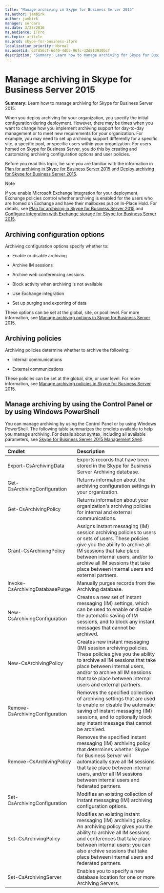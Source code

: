 ```yaml
---
title: "Manage archiving in Skype for Business Server 2015"
ms.author: jambirk
author: jambirk
manager: serdars
ms.date: 3/28/2016
ms.audience: ITPro
ms.topic: article
ms.prod: skype-for-business-itpro
localization_priority: Normal
ms.assetid: 63fd56cf-6d40-4db5-96fc-32d813930bcf
description: "Summary: Learn how to manage archiving for Skype for Business Server 2015."
---
```


# Manage archiving in Skype for Business Server 2015

**Summary:** Learn how to manage archiving for Skype for Business Server 2015.
  
When you deploy archiving for your organization, you specify the initial configuration during deployment. However, there may be times when you want to change how you implement archiving support for day-to-day management or to meet new requirements for your organization. For example, you may need to set up archiving support differently for a specific site, a specific pool, or specific users within your organization. For users homed on Skype for Business Server, you do this by creating and customizing archiving configuration options and user policies. 
  
Before you read this topic, be sure you are familiar with the information in [Plan for archiving in Skype for Business Server 2015](../../plan-your-deployment/archiving/archiving-1.md) and [Deploy archiving for Skype for Business Server 2015](../../deploy/deploy-archiving/deploy-archiving.md).
  
> [!NOTE]
> If you enable Microsoft Exchange integration for your deployment, Exchange policies control whether archiving is enabled for the users who are homed on Exchange and have their mailboxes put on In-Place Hold. For details, see [Plan for archiving in Skype for Business Server 2015](../../plan-your-deployment/archiving/archiving-1.md) and [Configure integration with Exchange storage for Skype for Business Server 2015](../../deploy/deploy-archiving/configure-integration-with-exchange-storage.md). 
  
## Archiving configuration options

Archiving configuration options specify whether to:
  
- Enable or disable archiving
    
- Archive IM sessions
    
- Archive web conferencing sessions
    
- Block activity when archiving is not available
    
- Use Exchange integration
    
- Set up purging and exporting of data
    
These options can be set at the global, site, or pool level. For more information, see [Manage archiving options in Skype for Business Server 2015](options.md).
  
## Archiving policies

Archiving policies determine whether to archive the following:
  
- Internal communications
    
- External communications
    
These policies can be set at the global, site, or user level. For more information, see [Manage archiving policies in Skype for Business Server 2015](policies.md).
  
## Manage archiving by using the Control Panel or by using Windows PowerShell

You can manage archiving by using the Control Panel or by using Windows PowerShell. The following table summarizes the cmdlets available to help you manage archiving. For details about syntax, including all available parameters, see [Skype for Business Server 2015 Management Shell](../../manage/management-shell/management-shell.md). 
  

|**Cmdlet**|**Description**|
|:-----|:-----|
|Export-CsArchivingData  <br/> |Exports records that have been stored in the Skype for Business Server Archiving database.  <br/> |
|Get-CsArchivingConfiguration  <br/> |Returns information about the archiving configuration settings in your organization.  <br/> |
|Get-CsArchivingPolicy  <br/> |Returns information about your organization's archiving policies for internal and external communications.  <br/> |
|Grant-CsArchivingPolicy  <br/> |Assigns instant messaging (IM) session archiving policies to users or sets of users. These policies give you the ability to archive all IM sessions that take place between internal users, and/or to archive all IM sessions that take place between internal users and external partners.  <br/> |
|Invoke-CsArchivingDatabasePurge  <br/> |Manually purges records from the Archiving database.  <br/> |
|New-CsArchivingConfiguration  <br/> |Creates a new set of instant messaging (IM) settings, which can be used to enable or disable the automatic saving of IM sessions, and to block any instant messages that cannot be archived.  <br/> |
|New-CsArchivingPolicy  <br/> |Creates new instant messaging (IM) session archiving policies. These policies give you the ability to archive all IM sessions that take place between internal users, and/or to archive all IM sessions that take place between internal users and external partners.  <br/> |
|Remove-CsArchivingConfiguration  <br/> |Removes the specified collection of archiving settings that are used to enable or disable the automatic saving of instant messaging (IM) sessions, and to optionally block any instant message that cannot be archived.  <br/> |
|Remove-CsArchivingPolicy  <br/> |Removes the specified instant messaging (IM) archiving policy that determines whether Skype for Business Server will automatically save all IM sessions that take place between internal users, and/or all IM sessions between internal users and federated partners.  <br/> |
|Set-CsArchivingConfiguration  <br/> |Modifies an existing collection of instant messaging (IM) archiving configuration options.  <br/> |
|Set-CsArchivingPolicy  <br/> |Modifies an existing instant messaging (IM) archiving policy. An archiving policy gives you the ability to archive all IM sessions and conferences that take place between internal users; you can also archive sessions that take place between internal users and federated partners.  <br/> |
|Set-CsArchivingServer  <br/> |Enables you to specify a new database location for one or more Archiving Servers.  <br/> |
   

